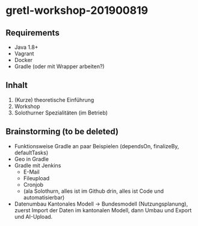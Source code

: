 # gretl-workshop-201900819

## Requirements
* Java 1.8+
* Vagrant
* Docker
* Gradle (oder mit Wrapper arbeiten?)

## Inhalt
1. (Kurze) theoretische Einführung
2. Workshop
3. Solothurner Spezialitäten (im Betrieb)


## Brainstorming (to be deleted)
- Funktionsweise Gradle an paar Beispielen (dependsOn, finalizeBy, defaultTasks)
- Geo in Gradle
- Gradle mit Jenkins
  * E-Mail
  * Fileupload
  * Cronjob
  * (ala Solothurn, alles ist im Github drin, alles ist Code und automatisierbar)
- Datenumbau Kantonales Modell -> Bundesmodell (Nutzungsplanung), zuerst Import der Daten im kantonalen Modell, dann Umbau und Export und AI-Upload.


